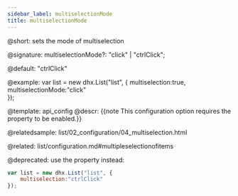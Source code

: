 ```yaml
---
sidebar_label: multiselectionMode
title: multiselectionMode
---          
```


@short: sets the mode of multiselection

@signature: multiselectionMode?: "click" | "ctrlClick";

@default: "ctrlClick"

@example: 
var list = new dhx.List("list", {
	multiselection:true,
	multiselectionMode:"click"   
});

@template:	api_config
@descr: 
{{note This configuration option requires the [](list/api/list_multiselection_config.md) property to be enabled.}}

@relatedsample:
list/02_configuration/04_multiselection.html

@related: list/configuration.md#multipleselectionofitems

@deprecated: use the [](list/api/list_multiselection_config.md) property instead:

~~~js
var list = new dhx.List("list", {
	multiselection:"ctrlClick"   
});
~~~